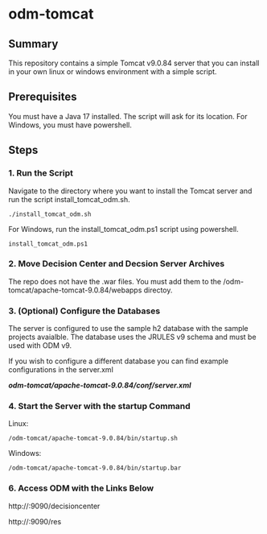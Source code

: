 # odm-tomcat

## Summary
This repository contains a simple Tomcat v9.0.84 server that you can install in your own linux or windows environment with a simple script.

## Prerequisites
You must have a Java 17 installed. The script will ask for its location.
For Windows, you must have powershell.

## Steps
### 1. Run the Script 
Navigate to the directory where you want to install the Tomcat server and run the script install_tomcat_odm.sh.
```
./install_tomcat_odm.sh
```
For Windows, run the install_tomcat_odm.ps1 script using powershell.
```
install_tomcat_odm.ps1
```

### 2. Move Decision Center and Decsion Server Archives
The repo does not have the .war files. You must add them to the /odm-tomcat/apache-tomcat-9.0.84/webapps directoy.
   
### 3. (Optional) Configure the Databases
The server is configured to use the sample h2 database with the sample projects avaialble. The database uses the JRULES v9 schema and must be used with ODM v9.

If you wish to configure a different database you can find example configurations in the server.xml

_**odm-tomcat/apache-tomcat-9.0.84/conf/server.xml**_

### 4. Start the Server with the **startup** Command
Linux:
```
/odm-tomcat/apache-tomcat-9.0.84/bin/startup.sh
```
Windows:
```
/odm-tomcat/apache-tomcat-9.0.84/bin/startup.bar
```

### 6. Access ODM with the Links Below
http://<host>:9090/decisioncenter

http://<host>:9090/res
